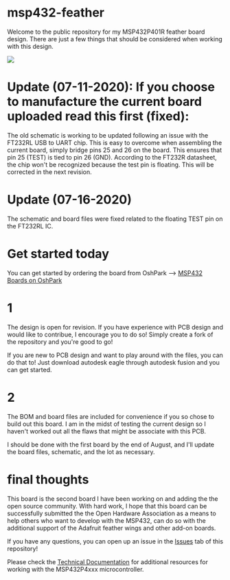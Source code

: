 # msp432-feather

Welcome to the public repository for my MSP432P401R feather board design. There are just a few things that should be considered when working with this design. 

<image src="https://github.com/skerr92/msp432-feather/blob/master/images/Screen%20Shot%202020-06-21%20at%201.09.43%20PM.png">

# Update (07-11-2020): If you choose to manufacture the current board uploaded read this first (fixed):

The old schematic is working to be updated following an issue with the FT232RL USB to UART chip. This is easy to overcome when assembling the current board, simply bridge pins 25 and 26 on the board. This ensures that pin 25 (TEST) is tied to pin 26 (GND). According to the FT232R datasheet, the chip won't be recognized because the test pin is floating. This will be corrected in the next revision.

# Update (07-16-2020)

The schematic and board files were fixed related to the floating TEST pin on the FT232RL IC.

# Get started today

You can get started by ordering the board from OshPark --> <a href="https://oshpark.com/shared_projects/jjmrRj4x">MSP432 Boards on OshPark</a>

# 1

The design is open for revision. If you have experience with PCB design and would like to contribue, I encourage you to do so! Simply create a fork of the repository and you're good to go!

If you are new to PCB design and want to play around with the files, you can do that to! Just download autodesk eagle through autodesk fusion and you can get started.

# 2

The BOM and board files are included for convenience if you so chose to build out this board. I am in the midst of testing the current design so I haven't worked out all the flaws that might be associate with this PCB. 

I should be done with the first board by the end of August, and I'll update the board files, schematic, and the lot as necessary.

# final thoughts

This board is the second board I have been working on and adding the the open source community. With hard work, I hope that this board can be successfully submitted the the Open Hardware Association as a means to help others who want to develop with the MSP432, can do so with the additional support of the Adafruit feather wings and other add-on boards.

If you have any questions, you can open up an issue in the <a href="https://github.com/skerr92/msp432-feather/issues">Issues</a> tab of this repository!

Please check the <a href="https://github.com/skerr92/msp432-feather/tree/master/technical%20documentation">Technical Documentation</a> for additional resources for working with the MSP432P4xxx microcontroller.
